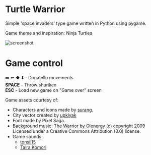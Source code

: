 # Turtle Warrior

Simple 'space invaders' type game written in Python using pygame.

Game theme and inspiration: Ninja Turtles

<img src="https://i.ibb.co/LgVjv6x/screenshot.png" alt="screenshot" border="0">

# Game control
 ➡️ ⬅️ ⬆️ ⬇️ - Donatello movements<br>
 <b>SPACE</b> - Throw shuriken<br>
 <b>ESC</b> - Load new game on "Game over" screen

Game assets courtesy of:
<ul>
<li>Characters and icons made by <a href='https://www.flaticon.com/authors/surang'>surang</a>. </li>
<li>City vector created by <a href='https://www.freepik.com/vectors/city'>upklyak</a></li>
<li>Font made by Pixel Saga.</li>
<li>Background music: <a href='http://dig.ccmixter.org/files/qpec/21156'>The Warrior by Olenergy</a> (c) copyright 2009 Licensed under a Creative Commons Attribution (3.0) license.</li>
<li>Game sounds:
	<ul>
	<li><a href='https://freesound.org/people/tonsil5/sounds/416838/'>tonsil15</a></li>
	<li><a href='https://freesound.org/people/Taira%20Komori/sounds/215011/'>Taira Komori</a></li>
	</ul>
</li>
</ul>
